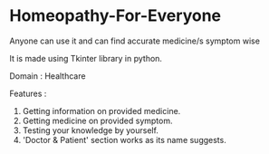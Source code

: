 # Homeopathy-For-Everyone
Anyone can use it and can find accurate medicine/s symptom wise

It is made using Tkinter library in python.

Domain : Healthcare

Features :
  1.  Getting information on provided medicine.
  2.  Getting medicine on provided symptom.
  3.  Testing your knowledge by yourself.
  4.  'Doctor & Patient' section works as its name suggests.

